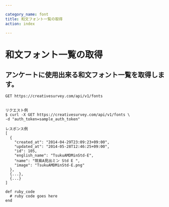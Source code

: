```yaml
---

category_name: font
title: 和文フォント一覧の取得
action: index

---
```


# 和文フォント一覧の取得

## アンケートに使用出来る和文フォント一覧を取得します。

`GET https://creativesurvey.com/api/v1/fonts`

~~~

リクエスト例
$ curl -X GET https://creativesurvey.com/api/v1/fonts \
-d "auth_token=sample_auth_token"

レスポンス例
[
  {
    "created_at": "2014-04-29T23:09:23+09:00",
    "updated_at": "2014-05-28T12:46:25+09:00",
    "id": 105,
    "english_name": "TsukuAMDMinStd-E",
    "name": "筑紫A見出ミン Std E ",
    "image": "TsukuAMDMinStd-E.png"
  },
  {...},
  {...}
]
~~~

 
~~~
def ruby_code
  # ruby code goes here
end
~~~

　
　
